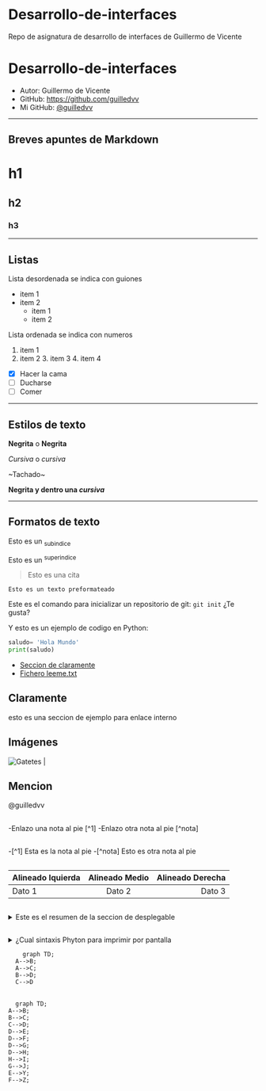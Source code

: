 # Desarrollo-de-interfaces
Repo de asignatura de desarrollo de interfaces de Guillermo de Vicente

# Desarrollo-de-interfaces

- Autor: Guillermo de Vicente
- GitHub: https://github.com/guilledvv
- Mi GitHub: [@guilledvv](https://github.com/guilledvv)

---
  ## Breves apuntes de Markdown

  # h1
  ## h2
  ### h3
  
---
## Listas

Lista desordenada se indica con guiones
- item 1
- item 2
  - item 1
  - item 2

 Lista ordenada se indica con numeros 
 1. item 1
 2. item 2
    3. item 3
    4. item 4
   
- [x] Hacer la cama
- [ ] Ducharse
- [ ] Comer

---
## Estilos de texto
**Negrita** o __Negrita__

*Cursiva* o _cursiva_

~Tachado~

**Negrita y dentro una _cursiva_**

---
## Formatos de texto

Esto es un <sub>subindice<sub>

Esto es un <sup>superindice<sup>

> Esto es una cita

```
Esto es un texto preformateado
```

Este es el comando para inicializar un repositorio de git: `git init` ¿Te gusta?

Y esto es un ejemplo de codigo en Python:

```python
saludo= 'Hola Mundo'
print(saludo)
```

- [Seccion de claramente](#Claramente)
- [Fichero leeme.txt](leeme.txt)
 ## Claramente 
esto es una seccion de ejemplo para enlace interno 

## Imágenes
![Gatetes |](https://encrypted-tbn0.gstatic.com/images?q=tbn:ANd9GcSNrF1Xji6sDRPdJDIEEQu4T5IwfAYIEcJsxg&s)

## Mencion
@guilledvv


##
-Enlazo una nota al pie [^1]
-Enlazo otra nota al pie [^nota]
##
-[^1] Esta es la nota al pie 
-[^nota] Esto es otra nota al pie
##

|  Alineado Iquierda | Alineado Medio | Alineado Derecha | 
|:---|:---:|----:|
| Dato 1 | Dato 2 | Dato 3 |

##
<details>
  <summary>Este es el resumen de la seccion de desplegable</summary>
  
Lorem ipsum dolor sit amet, consectetur adipiscing elit, sed do eiusmod tempor incididunt ut labore et dolore magna aliqua. Ut enim ad minim veniam, quis nostrud exercitation ullamco laboris nisi ut aliquip ex ea commodo consequat. Duis aute irure dolor in reprehenderit in voluptate velit esse cillum dolore eu fugiat nulla pariatur. Excepteur sint occaecat cupidatat non proident, sunt in culpa qui officia deserunt mollit anim id est laborum
</details>

##

<details>
  <summary>
    ¿Cual  sintaxis Phyton para imprimir por pantalla
  </summary>

  ##
  
  ```python
  print('texto')
  ```
</details>

```mermaid
    graph TD;
  A-->B;
  A-->C;
  B-->D;
  C-->D
```
##
```mermaid
  graph TD;
A-->B;
B-->C;
C-->D;
D-->E;
D-->F;
D-->G;
D-->H;
H-->I;
G-->J;
E-->Y;
F-->Z;
```
##

